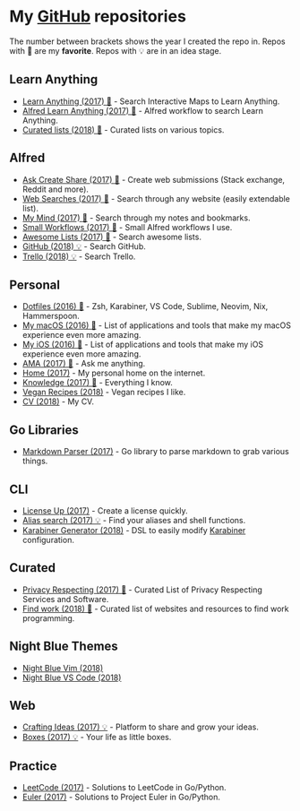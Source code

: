 # My [GitHub](https://github.com/nikitavoloboev) repositories
The number between brackets shows the year I created the repo in. Repos with 🌟 are my **favorite**. Repos with 💡 are in an idea stage.

## Learn Anything
- [Learn Anything (2017) 🌟](https://github.com/learn-anything/learn-anything#readme) - Search Interactive Maps to Learn Anything.
- [Alfred Learn Anything (2017) 🌟](https://github.com/nikitavoloboev/alfred-learn-anything#readme) - Alfred workflow to search Learn Anything.
- [Curated lists (2018) 🌟](https://github.com/learn-anything/curated-lists#readme) - Curated lists on various topics.

## Alfred
- [Ask Create Share (2017) 🌟](https://github.com/nikitavoloboev/alfred-ask-create-share#readme) - Create web submissions (Stack exchange, Reddit and more).
- [Web Searches (2017) 🌟](https://github.com/nikitavoloboev/alfred-web-searches#readme) - Search through any website (easily extendable list).
- [My Mind (2017) 🌟](https://github.com/nikitavoloboev/alfred-my-mind#readme) - Search through my notes and bookmarks.
- [Small Workflows (2017) 🌟](https://github.com/nikitavoloboev/small-workflows#readme) - Small Alfred workflows I use.
- [Awesome Lists (2017) 🌟](https://github.com/nikitavoloboev/alfred-awesome-lists#readme) - Search awesome lists.
- [GitHub (2018) 💡](https://github.com/nikitavoloboev/alfred-github-users#readme) - Search GitHub.
- [Trello (2018) 💡](https://github.com/nikitavoloboev/alfred-trello#readme) - Search Trello.

## Personal
- [Dotfiles (2016) 🌟](https://github.com/nikitavoloboev/dotfiles#readme) - Zsh, Karabiner, VS Code, Sublime, Neovim, Nix, Hammerspoon.
- [My macOS (2016) 🌟](https://github.com/nikitavoloboev/my-mac-os#readme) - List of applications and tools that make my macOS experience even more amazing.
- [My iOS (2016) 🌟](https://github.com/nikitavoloboev/my-ios#readme) - List of applications and tools that make my iOS experience even more amazing.
- [AMA (2017) 🌟](https://github.com/nikitavoloboev/ama#readme) - Ask me anything.
- [Home (2017)](https://github.com/nikitavoloboev/nikitavoloboev.xyz#readme) - My personal home on the internet.
- [Knowledge (2017) 🌟](https://github.com/nikitavoloboev/knowledge#readme) - Everything I know.
- [Vegan Recipes (2018)](https://github.com/nikitavoloboev/vegan-recipes#readme) - Vegan recipes I like.
- [CV (2018)](https://github.com/nikitavoloboev/cv#readme) - My CV.

## Go Libraries
- [Markdown Parser (2017)](https://github.com/nikitavoloboev/markdown-parser#readme) - Go library to parse markdown to grab various things.

## CLI
- [License Up (2017)](https://github.com/nikitavoloboev/license-up#readme) - Create a license quickly.
- [Alias search (2017) 💡](https://github.com/nikitavoloboev/alias-search#readme) - Find your aliases and shell functions.
- [Karabiner Generator (2018)](https://github.com/nikitavoloboev/karabiner-dsl#readme) - DSL to easily modify [Karabiner](https://github.com/tekezo/Karabiner-Elements) configuration.

## Curated
- [Privacy Respecting (2017) 🌟](https://github.com/nikitavoloboev/privacy-respecting#readme) - Curated List of Privacy Respecting Services and Software.
- [Find work (2018) 🌟](https://github.com/nikitavoloboev/find-work#readme) - Curated list of websites and resources to find work programming.

## Night Blue Themes
- [Night Blue Vim (2018)](https://github.com/nikitavoloboev/night-blue-vim#readme)
- [Night Blue VS Code (2018)](https://github.com/nikitavoloboev/night-blue-vscode#readme)

## Web
- [Crafting Ideas (2017) 💡](https://github.com/nikitavoloboev/crafting-ideas#readme) - Platform to share and grow your ideas.
- [Boxes (2017) 💡](https://github.com/nikitavoloboev/boxes#readme) - Your life as little boxes.

## Practice
- [LeetCode (2017)](https://github.com/nikitavoloboev/leetcode#readme) - Solutions to LeetCode in Go/Python.
- [Euler (2017)](https://github.com/nikitavoloboev/euler#readme) - Solutions to Project Euler in Go/Python.